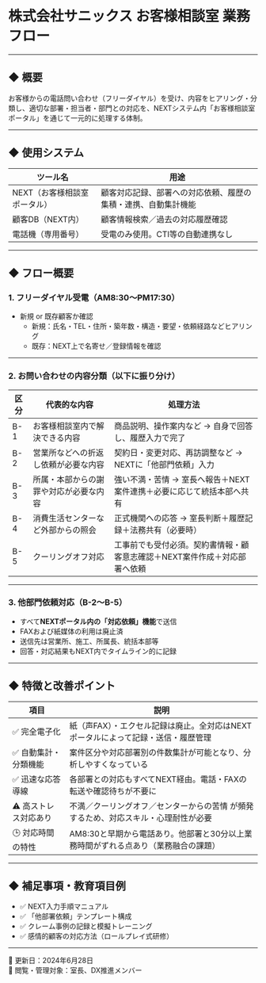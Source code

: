 # 株式会社サニックス お客様相談室 業務フロー
---

## ◆ 概要

お客様からの電話問い合わせ（フリーダイヤル）を受け、内容をヒアリング・分類し、適切な部署・担当者・部門との対応を、NEXTシステム内「お客様相談室ポータル」を通じて一元的に処理する体制。

---

## ◆ 使用システム

| ツール名 | 用途 |
|----------|------|
| NEXT（お客様相談室ポータル） | 顧客対応記録、部署への対応依頼、履歴の集積・連携、自動集計機能 |
| 顧客DB（NEXT内） | 顧客情報検索／過去の対応履歴確認 |
| 電話機（専用番号） | 受電のみ使用。CTI等の自動連携なし |

---

## ◆ フロー概要

### 1. フリーダイヤル受電（AM8:30〜PM17:30）

- 新規 or 既存顧客か確認
  - 新規：氏名・TEL・住所・築年数・構造・要望・依頼経路などヒアリング
  - 既存：NEXT上で名寄せ／登録情報を確認

---

### 2. お問い合わせの内容分類（以下に振り分け）

| 区分 | 代表的な内容 | 処理方法 |
|------|---------------|-----------|
| B-1 | お客様相談室内で解決できる内容 | 商品説明、操作案内など → 自身で回答し、履歴入力で完了 |
| B-2 | 営業所などへの折返し依頼が必要な内容 | 契約日・変更対応、再訪調整など → NEXTに「他部門依頼」入力 |
| B-3 | 所属・本部からの謝罪や対応が必要な内容 | 強い不満・苦情 → 室長へ報告＋NEXT案件連携＋必要に応じて統括本部へ共有 |
| B-4 | 消費生活センターなど外部からの照会 | 正式機関への応答 → 室長判断＋履歴記録＋法務共有（必要時） |
| B-5 | クーリングオフ対応 | 工事前でも受付必須。契約書情報・顧客意志確認＋NEXT案件作成＋対応部署へ依頼 |

---

### 3. 他部門依頼対応（B-2〜B-5）

- すべて**NEXTポータル内の「対応依頼」機能**で送信
- FAXおよび紙媒体の利用は廃止済
- 送信先は営業所、施工、所属長、統括本部等
- 回答・対応結果もNEXT内でタイムライン的に記録

---

## ◆ 特徴と改善ポイント

| 項目 | 説明 |
|------|------|
| ✅ 完全電子化 | 紙（声FAX）・エクセル記録は廃止。全対応はNEXTポータルによって記録・送信・履歴管理 |
| ✅ 自動集計・分類機能 | 案件区分や対応部署別の件数集計が可能となり、分析しやすくなっている |
| ✅ 迅速な応答導線 | 各部署との対応もすべてNEXT経由。電話・FAXの転送や確認待ちが不要に |
| ⚠ 高ストレス対応あり | 不満／クーリングオフ／センターからの苦情 が頻発するため、対応スキル・心理耐性が必要 |
| 🕒 対応時間の特性 | AM8:30と早期から電話あり。他部署と30分以上業務時間がずれる点あり（業務融合の課題） |

---

## ◆ 補足事項・教育項目例

- ✅ NEXT入力手順マニュアル
- ✅ 「他部署依頼」テンプレート構成
- ✅ クレーム事例の記録と模擬トレーニング
- ✅ 感情的顧客の対応方法（ロールプレイ式研修）

---

📅 更新日：2024年6月28日  
📝 閲覧・管理対象：室長、DX推進メンバー
